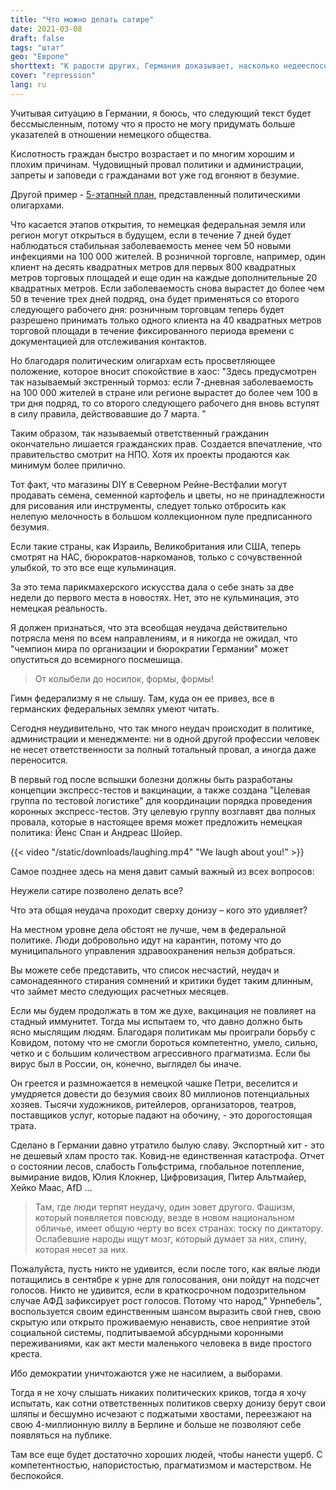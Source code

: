 ```yaml
---
title: "Что можно делать сатире"
date: 2021-03-08
draft: false
tags: "штат"
geo: "Европе"
shorttext: "К радости других, Германия доказывает, насколько недееспособной и бюрократической может быть немецкая политика против народа."
cover: "repression"
lang: ru
---
```


Учитывая ситуацию в Германии, я боюсь, что следующий текст будет бессмысленным, потому что я просто не могу придумать больше указателей в отношении немецкого общества.

Кислотность граждан быстро возрастает и по многим хорошим и плохим причинам. Чудовищный провал политики и администрации, запреты и заповеди с гражданами вот уже год вгоняют в безумие.

Другой пример - [5-этапный план](https://www.bundesregierung.de/breg-de/themen/coronavirus/fuenf-oeffnungsschritte-1872120 "Öffnungsperspektive in fünf Schritten"), представленный политическими олигархами.

Что касается этапов открытия, то немецкая федеральная земля или регион могут открыться в будущем, если в течение 7 дней будет наблюдаться стабильная заболеваемость менее чем 50 новыми инфекциями на 100 000 жителей. В розничной торговле, например, один клиент на десять квадратных метров для первых 800 квадратных метров торговых площадей и еще один на каждые дополнительные 20 квадратных метров. Если заболеваемость снова вырастет до более чем 50 в течение трех дней подряд, она будет применяться со второго следующего рабочего дня: розничным торговцам теперь будет разрешено принимать только одного клиента на 40 квадратных метров торговой площади в течение фиксированного периода времени с документацией для отслеживания контактов.

Но благодаря политическим олигархам есть просветляющее положение, которое вносит спокойствие в хаос: "Здесь предусмотрен так называемый экстренный тормоз: если 7-дневная заболеваемость на 100 000 жителей в стране или регионе вырастет до более чем 100 в три дня подряд, то со второго следующего рабочего дня вновь вступят в силу правила, действовавшие до 7 марта. "

Таким образом, так называемый ответственный гражданин окончательно лишается гражданских прав. Создается впечатление, что правительство смотрит на НПО. Хотя их проекты продаются как минимум более прилично.

Тот факт, что магазины DIY в Северном Рейне-Вестфалии могут продавать семена, семенной картофель и цветы, но не принадлежности для рисования или инструменты, следует только отбросить как нелепую мелочность в большом коллекционном пуле предписанного безумия.

Если такие страны, как Израиль, Великобритания или США, теперь смотрят на НАС, бюрократов-наркоманов, только с сочувственной улыбкой, то это все еще кульминация.

За это тема парикмахерского искусства дала о себе знать за две недели до первого места в новостях. Нет, это не кульминация, это немецкая реальность.

Я должен признаться, что эта всеобщая неудача действительно потрясла меня по всем направлениям, и я никогда не ожидал, что "чемпион мира по организации и бюрократии Германии" может опуститься до всемирного посмешища.

> От колыбели до носилок, формы, формы!

Гимн федерализму я не слышу. Там, куда он ее привез, все в германских федеральных землях умеют читать.

Сегодня неудивительно, что так много неудач происходит в политике, администрации и менеджменте: ни в одной другой профессии человек не несет ответственности за полный тотальный провал, а иногда даже переносится.

В первый год после вспышки болезни должны быть разработаны концепции экспресс-тестов и вакцинации, а также создана "Целевая группа по тестовой логистике" для координации порядка проведения коронных экспресс-тестов. Эту целевую группу возглавят два полных провала, которые в настоящее время может предложить немецкая политика: Йенс Спан и Андреас Шойер.

{{< video "/static/downloads/laughing.mp4" "We laugh about you!" >}}

Самое позднее здесь на меня давит самый важный из всех вопросов:

Неужели сатире позволено делать все?

Что эта общая неудача проходит сверху донизу – кого это удивляет?

На местном уровне дела обстоят не лучше, чем в федеральной политике. Люди добровольно идут на карантин, потому что до муниципального управления здравоохранения нельзя добраться. 

Вы можете себе представить, что список несчастий, неудач и самонадеянного стирания сомнений и критики будет таким длинным, что займет место следующих расчетных месяцев.

Если мы будем продолжать в том же духе, вакцинация не повлияет на стадный иммунитет. Тогда мы испытаем то, что давно должно быть ясно мыслящим людям. Благодаря политикам мы проиграли борьбу с Ковидом, потому что не смогли бороться компетентно, умело, сильно, четко и с большим количеством агрессивного прагматизма. Если бы вирус был в России, он, конечно, выглядел бы иначе.

Он греется и размножается в немецкой чашке Петри, веселится и умудряется довести до безумия своих 80 миллионов потенциальных хозяев. Тысячи художников, ритейлеров, организаторов, театров, поставщиков услуг, которые падают на обочину, - это дорогостоящая трата.

Сделано в Германии давно утратило былую славу. Экспортный хит - это не дешевый хлам просто так. Ковид-не единственная катастрофа. Отчет о состоянии лесов, слабость Гольфстрима, глобальное потепление, вымирание видов, Юлия Клокнер, Цифровизация, Питер Альтмайер, Хейко Маас, AfD ...

> Там, где люди терпят неудачу, один зовет другого. Фашизм, который появляется повсюду, везде в новом национальном обличье, имеет общую черту во всех странах: тоску по диктатору. Ослабевшие народы ищут мозг, который думает за них, спину, которая несет за них.

Пожалуйста, пусть никто не удивится, если после того, как вялые люди потащились в сентябре к урне для голосования, они пойдут на подсчет голосов. Никто не удивится, если в краткосрочном подозрительном случае АФД зафиксирует рост голосов. Потому что народ," Урнпебель", воспользуется своим единственным шансом выразить свой гнев, свою скрытую или открыто проживаемую ненависть, свое неприятие этой социальной системы, подпитываемой абсурдными коронными переживаниями, как акт мести маленького человека в виде простого креста.

Ибо демократии уничтожаются уже не насилием, а выборами.

Тогда я не хочу слышать никаких политических криков, тогда я хочу испытать, как сотни ответственных политиков сверху донизу берут свои шляпы и бесшумно исчезают с поджатыми хвостами, переезжают на свою 4-миллионную виллу в Берлине и больше не позволяют себе появляться на публике.

Там все еще будет достаточно хороших людей, чтобы нанести ущерб. С компетентностью, напористостью, прагматизмом и мастерством. Не беспокойся.
